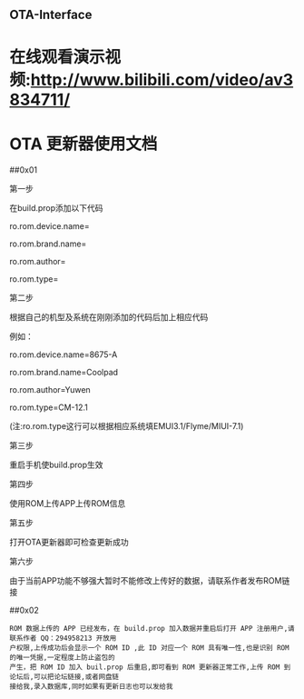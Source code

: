 ## OTA-Interface
在线观看演示视频:http://www.bilibili.com/video/av3834711/
==============
OTA 更新器使用文档
==============






##0x01


   第一步
   
   在build.prop添加以下代码
   
   ro.rom.device.name=
   
   ro.rom.brand.name=
   
   ro.rom.author=
   
   ro.rom.type=
   
   
   第二步
   
   根据自己的机型及系统在刚刚添加的代码后加上相应代码
   
   例如：
   
   ro.rom.device.name=8675-A
   
   ro.rom.brand.name=Coolpad
   
   ro.rom.author=Yuwen
   
   ro.rom.type=CM-12.1
   
   (注:ro.rom.type这行可以根据相应系统填EMUI3.1/Flyme/MIUI-7.1)
   
   
   第三步
   
   重启手机使build.prop生效
   
   
   第四步
   
   使用ROM上传APP上传ROM信息
   
   
   第五步
   
   打开OTA更新器即可检查更新成功
   
   
   第六步
   
   由于当前APP功能不够强大暂时不能修改上传好的数据，请联系作者发布ROM链接
   
   
##0x02

    ROM 数据上传的 APP 已经发布，在 build.prop 加入数据并重启后打开 APP 注册用户,请联系作者 QQ：294958213 开放用
    户权限,上传成功后会显示一个 ROM ID ,此 ID 对应一个 ROM 具有唯一性,也是识别 ROM 的唯一凭据,一定程度上防止盗包的
    产生，把 ROM ID 加入 buil.prop 后重启,即可看到 ROM 更新器正常工作,上传 ROM 到论坛后,可以把论坛链接,或者网盘链
    接给我,录入数据库,同时如果有更新日志也可以发给我

